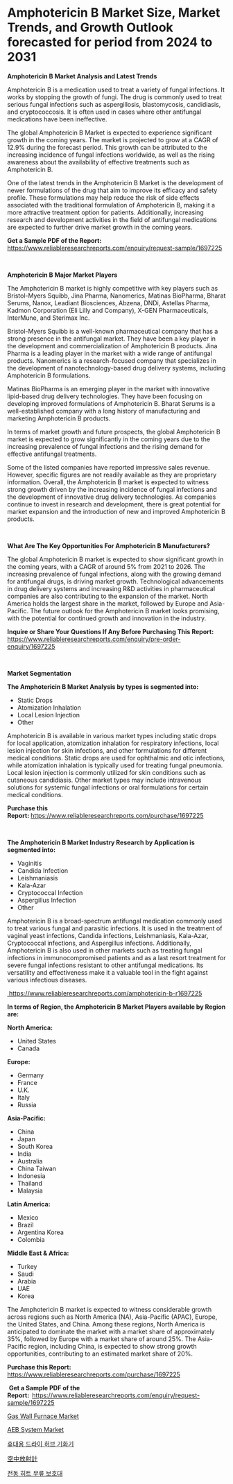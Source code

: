 <p><h1>Amphotericin B Market Size, Market Trends, and Growth Outlook forecasted for period from 2024 to 2031</h1></p><p><strong>Amphotericin B Market Analysis and Latest Trends</strong></p>
<p><p>Amphotericin B is a medication used to treat a variety of fungal infections. It works by stopping the growth of fungi. The drug is commonly used to treat serious fungal infections such as aspergillosis, blastomycosis, candidiasis, and cryptococcosis. It is often used in cases where other antifungal medications have been ineffective.</p><p>The global Amphotericin B Market is expected to experience significant growth in the coming years. The market is projected to grow at a CAGR of 12.9% during the forecast period. This growth can be attributed to the increasing incidence of fungal infections worldwide, as well as the rising awareness about the availability of effective treatments such as Amphotericin B.</p><p>One of the latest trends in the Amphotericin B Market is the development of newer formulations of the drug that aim to improve its efficacy and safety profile. These formulations may help reduce the risk of side effects associated with the traditional formulation of Amphotericin B, making it a more attractive treatment option for patients. Additionally, increasing research and development activities in the field of antifungal medications are expected to further drive market growth in the coming years.</p></p>
<p><strong>Get a Sample PDF of the Report:&nbsp;</strong> <a href="https://www.reliableresearchreports.com/enquiry/request-sample/1697225">https://www.reliableresearchreports.com/enquiry/request-sample/1697225</a></p>
<p>&nbsp;</p>
<p><strong>Amphotericin B Major Market Players</strong></p>
<p><p>The Amphotericin B market is highly competitive with key players such as Bristol-Myers Squibb, Jina Pharma, Nanomerics, Matinas BioPharma, Bharat Serums, Nanox, Leadiant Biosciences, Abzena, DNDi, Astellas Pharma, Kadmon Corporation (Eli Lilly and Company), X-GEN Pharmaceuticals, InterMune, and Sterimax Inc. </p><p>Bristol-Myers Squibb is a well-known pharmaceutical company that has a strong presence in the antifungal market. They have been a key player in the development and commercialization of Amphotericin B products. Jina Pharma is a leading player in the market with a wide range of antifungal products. Nanomerics is a research-focused company that specializes in the development of nanotechnology-based drug delivery systems, including Amphotericin B formulations. </p><p>Matinas BioPharma is an emerging player in the market with innovative lipid-based drug delivery technologies. They have been focusing on developing improved formulations of Amphotericin B. Bharat Serums is a well-established company with a long history of manufacturing and marketing Amphotericin B products. </p><p>In terms of market growth and future prospects, the global Amphotericin B market is expected to grow significantly in the coming years due to the increasing prevalence of fungal infections and the rising demand for effective antifungal treatments. </p><p>Some of the listed companies have reported impressive sales revenue. However, specific figures are not readily available as they are proprietary information. Overall, the Amphotericin B market is expected to witness strong growth driven by the increasing incidence of fungal infections and the development of innovative drug delivery technologies. As companies continue to invest in research and development, there is great potential for market expansion and the introduction of new and improved Amphotericin B products.</p></p>
<p>&nbsp;</p>
<p><strong>What Are The Key Opportunities For Amphotericin B Manufacturers?</strong></p>
<p><p>The global Amphotericin B market is expected to show significant growth in the coming years, with a CAGR of around 5% from 2021 to 2026. The increasing prevalence of fungal infections, along with the growing demand for antifungal drugs, is driving market growth. Technological advancements in drug delivery systems and increasing R&D activities in pharmaceutical companies are also contributing to the expansion of the market. North America holds the largest share in the market, followed by Europe and Asia-Pacific. The future outlook for the Amphotericin B market looks promising, with the potential for continued growth and innovation in the industry.</p></p>
<p><strong>Inquire or Share Your Questions If Any Before Purchasing This Report:</strong> <a href="https://www.reliableresearchreports.com/enquiry/pre-order-enquiry/1697225">https://www.reliableresearchreports.com/enquiry/pre-order-enquiry/1697225</a></p>
<p>&nbsp;</p>
<p><strong>Market Segmentation</strong></p>
<p><strong>The Amphotericin B Market Analysis by types is segmented into:</strong></p>
<p><ul><li>Static Drops</li><li>Atomization Inhalation</li><li>Local Lesion Injection</li><li>Other</li></ul></p>
<p><p>Amphotericin B is available in various market types including static drops for local application, atomization inhalation for respiratory infections, local lesion injection for skin infections, and other formulations for different medical conditions. Static drops are used for ophthalmic and otic infections, while atomization inhalation is typically used for treating fungal pneumonia. Local lesion injection is commonly utilized for skin conditions such as cutaneous candidiasis. Other market types may include intravenous solutions for systemic fungal infections or oral formulations for certain medical conditions.</p></p>
<p><strong>Purchase this Report:&nbsp;</strong><a href="https://www.reliableresearchreports.com/purchase/1697225">https://www.reliableresearchreports.com/purchase/1697225</a></p>
<p>&nbsp;</p>
<p><strong>The Amphotericin B Market Industry Research by Application is segmented into:</strong></p>
<p><ul><li>Vaginitis</li><li>Candida Infection</li><li>Leishmaniasis</li><li>Kala-Azar</li><li>Cryptococcal Infection</li><li>Aspergillus Infection</li><li>Other</li></ul></p>
<p><p>Amphotericin B is a broad-spectrum antifungal medication commonly used to treat various fungal and parasitic infections. It is used in the treatment of vaginal yeast infections, Candida infections, Leishmaniasis, Kala-Azar, Cryptococcal infections, and Aspergillus infections. Additionally, Amphotericin B is also used in other markets such as treating fungal infections in immunocompromised patients and as a last resort treatment for severe fungal infections resistant to other antifungal medications. Its versatility and effectiveness make it a valuable tool in the fight against various infectious diseases.</p></p>
<p><a href="https://www.reliableresearchreports.com/amphotericin-b-r1697225">&nbsp;https://www.reliableresearchreports.com/amphotericin-b-r1697225</a></p>
<p><strong>In terms of Region, the Amphotericin B Market Players available by Region are:</strong></p>
<p>
    <p> <strong> North America: </strong>
        <ul>
            <li>United States</li>
            <li>Canada</li>
        </ul>
        </p> 
    <p> <strong> Europe: </strong>
        <ul>
            <li>Germany</li>
            <li>France</li>
            <li>U.K.</li>
            <li>Italy</li>
            <li>Russia</li>
        </ul>
        </p> 
    <p> <strong> Asia-Pacific: </strong>
        <ul>
            <li>China</li>
            <li>Japan</li>
            <li>South Korea</li>
            <li>India</li>
            <li>Australia</li>
            <li>China Taiwan</li>
            <li>Indonesia</li>
            <li>Thailand</li>
            <li>Malaysia</li>
        </ul>
        </p> 
    <p> <strong> Latin America: </strong>
        <ul>
            <li>Mexico</li>
            <li>Brazil</li>
            <li>Argentina Korea</li>
            <li>Colombia</li>
        </ul>
        </p> 
    <p> <strong> Middle East & Africa: </strong>
        <ul>
            <li>Turkey</li>
            <li>Saudi</li>
            <li>Arabia</li>
            <li>UAE</li>
            <li>Korea</li>
        </ul>
    </p>
    </p>
<p><p>The Amphotericin B market is expected to witness considerable growth across regions such as North America (NA), Asia-Pacific (APAC), Europe, the United States, and China. Among these regions, North America is anticipated to dominate the market with a market share of approximately 35%, followed by Europe with a market share of around 25%. The Asia-Pacific region, including China, is expected to show strong growth opportunities, contributing to an estimated market share of 20%.</p></p>
<p><strong>Purchase this Report: </strong><a href="https://www.reliableresearchreports.com/purchase/1697225">https://www.reliableresearchreports.com/purchase/1697225</a></p>
<p>&nbsp;<strong>Get a Sample PDF of the Report:&nbsp;&nbsp;</strong><a href="https://www.reliableresearchreports.com/enquiry/request-sample/1697225">https://www.reliableresearchreports.com/enquiry/request-sample/1697225</a></p>
<p><strong></strong></p>
<p><p><a href="https://github.com/Airanohannonzb68e5pb53oc1/Market-Research-Report-List-2/blob/main/gas-wall-furnace-market.md">Gas Wall Furnace Market</a></p><p><a href="https://github.com/DarrenSipes1990/Market-Research-Report-List-1/blob/main/aeb-system-market.md">AEB System Market</a></p><p><a href="https://github.com/lzuwsfreyoq70/Market-Research-Report-List-2/blob/main/9029181108910.md">휴대용 드라이 허브 기화기</a></p><p><a href="https://github.com/VinceMarvin1/Market-Research-Report-List-1/blob/main/6586222124490.md">空中放射計</a></p><p><a href="https://github.com/TrevorKruvalis5678/Market-Research-Report-List-2/blob/main/4681900108911.md">전동 히트 무릎 보호대</a></p></p>